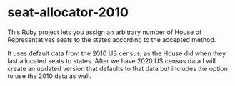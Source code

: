 # seat-allocator-2010
This Ruby project lets you assign an arbitrary number of House of Representatives seats to the states according to the accepted method.

It uses default data from the 2010 US census, as the House did when they last allocated seats to states. After we have 2020 US census data I will create an updated version that defaults to that data but includes the option to use the 2010 data as well.
